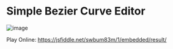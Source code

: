 # Simple Bezier Curve Editor

![image](https://cloud.githubusercontent.com/assets/1503156/10993688/9c0ef48a-84ab-11e5-8951-7529ac40d159.png)

Play Online: https://jsfiddle.net/swbum83m/1/embedded/result/
